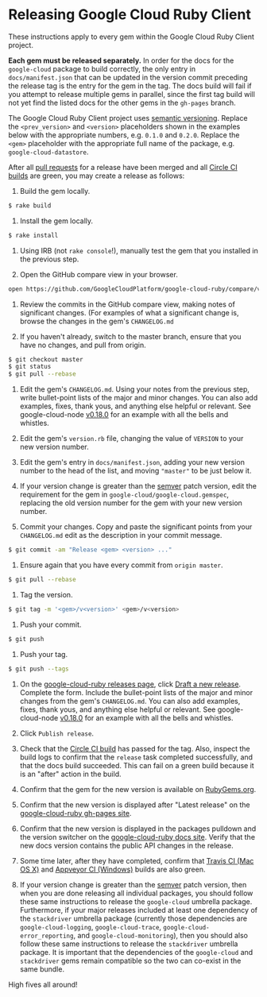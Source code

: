 # Releasing Google Cloud Ruby Client

These instructions apply to every gem within the Google Cloud Ruby Client project.

**Each gem must be released separately.** In order for the docs for the `google-cloud` package to build correctly, the only entry in `docs/manifest.json` that can be updated in the version commit preceding the release tag is the entry for the gem in the tag. The docs build will fail if you attempt to release multiple gems in parallel, since the first tag build will not yet find the listed docs for the other gems in the `gh-pages` branch.

The Google Cloud Ruby Client project uses [semantic versioning](http://semver.org). Replace the `<prev_version>` and `<version>` placeholders shown in the examples below with the appropriate numbers, e.g. `0.1.0` and `0.2.0`. Replace the `<gem>` placeholder with the appropriate full name of the package, e.g. `google-cloud-datastore`.

After all [pull requests](https://github.com/GoogleCloudPlatform/google-cloud-ruby/pulls) for a release have been merged and all [Circle CI builds](https://circleci.com/gh/GoogleCloudPlatform/google-cloud-ruby) are green, you may create a release as follows:

1. Build the gem locally.

  ```sh
  $ rake build
  ```

1. Install the gem locally.

  ```sh
  $ rake install
  ```

1. Using IRB (not `rake console`!), manually test the gem that you installed in the previous step.

1. Open the GitHub compare view in your browser.

  ```sh
  open https://github.com/GoogleCloudPlatform/google-cloud-ruby/compare/v<prev_version>...master
  ```

1. Review the commits in the GitHub compare view, making notes of significant changes. (For examples of what a significant change is, browse the changes in the gem's `CHANGELOG.md`

1. If you haven't already, switch to the master branch, ensure that you have no changes, and pull from origin.

  ```sh
  $ git checkout master
  $ git status
  $ git pull --rebase
  ```

1. Edit the gem's `CHANGELOG.md`. Using your notes from the previous step, write bullet-point lists of the major and minor changes. You can also add examples, fixes, thank yous, and anything else helpful or relevant. See google-cloud-node [v0.18.0](https://github.com/GoogleCloudPlatform/google-cloud-node/releases/tag/v0.18.0) for an example with all the bells and whistles.

1. Edit the gem's `version.rb` file, changing the value of `VERSION` to your new version number.

1. Edit the gem's entry in `docs/manifest.json`, adding your new version number to the head of the list, and moving `"master"` to be just below it.

1. If your version change is greater than the [semver](http://semver.org/) patch version, edit the requirement for the gem in `google-cloud/google-cloud.gemspec`, replacing the old version number for the gem with your new version number.

1. Commit your changes. Copy and paste the significant points from your `CHANGELOG.md` edit as the description in your commit message.

  ```sh
  $ git commit -am "Release <gem> <version> ..."
  ```

1. Ensure again that you have every commit from `origin master`.

  ```sh
  $ git pull --rebase
  ```

1. Tag the version.

  ```sh
  $ git tag -m '<gem>/v<version>' <gem>/v<version>
  ```

1. Push your commit.

  ```sh
  $ git push
  ```

1. Push your tag.

  ```sh
  $ git push --tags
  ```

1. On the [google-cloud-ruby releases page](https://github.com/GoogleCloudPlatform/google-cloud-ruby/releases), click [Draft a new release](https://github.com/GoogleCloudPlatform/google-cloud-ruby/releases/new). Complete the form. Include the bullet-point lists of the major and minor changes from the gem's `CHANGELOG.md`. You can also add examples, fixes, thank yous, and anything else helpful or relevant. See google-cloud-node [v0.18.0](https://github.com/GoogleCloudPlatform/google-cloud-node/releases/tag/v0.18.0) for an example with all the bells and whistles.

1. Click `Publish release`.

1. Check that the [Circle CI build](https://circleci.com/gh/GoogleCloudPlatform/google-cloud-ruby) has passed for the tag. Also, inspect the build logs to confirm that the `release` task completed successfully, and that the docs build succeeded. This can fail on a green build because it is an "after" action in the build.

1. Confirm that the gem for the new version is available on [RubyGems.org](https://rubygems.org/gems/google-cloud).

1. Confirm that the new version is displayed after "Latest release" on the [google-cloud-ruby gh-pages site](http://googlecloudplatform.github.io/google-cloud-ruby/).

1. Confirm that the new version is displayed in the packages pulldown and the version switcher on the [google-cloud-ruby docs site](https://googlecloudplatform.github.io/google-cloud-ruby/#/). Verify that the new docs version contains the public API changes in the release.

1. Some time later, after they have completed, confirm that [Travis CI (Mac OS X)](https://travis-ci.org/GoogleCloudPlatform/google-cloud-ruby) and [Appveyor CI (Windows)](https://ci.appveyor.com/project/GoogleCloudPlatform/google-cloud-ruby) builds are also green.

1. If your version change is greater than the [semver](http://semver.org/) patch version, then when you are done releasing all individual packages, you should follow these same instructions to release the `google-cloud` umbrella package. Furthermore, if your major releases included at least one dependency of the `stackdriver` umbrella package (currently those dependencies are `google-cloud-logging`, `google-cloud-trace`, `google-cloud-error_reporting`, and `google-cloud-monitoring`), then you should also follow these same instructions to release the `stackdriver` umbrella package. It is important that the dependencies of the `google-cloud` and `stackdriver` gems remain compatible so the two can co-exist in the same bundle.

High fives all around!
